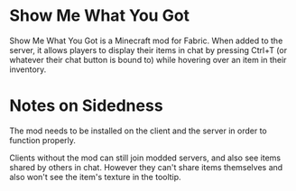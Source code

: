 # Show Me What You Got

Show Me What You Got is a Minecraft mod for Fabric. When added to the server, it allows players to display their items in chat by pressing Ctrl+T (or whatever their chat button is bound to) while hovering over an item in their inventory.

# Notes on Sidedness
The mod needs to be installed on the client and the server in order to function properly.

Clients without the mod can still join modded servers, and also see items shared by others in chat.
However they can't share items themselves and also won't see the item's texture in the tooltip.
